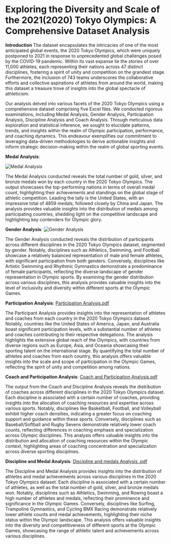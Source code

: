 # Exploring the Diversity and Scale of the 2021(2020) Tokyo Olympics: A Comprehensive Dataset Analysis

**Introduction**
The dataset encapsulates the intricacies of one of the most anticipated global events, the 2020 Tokyo Olympics, which were uniquely postponed to 2021 in response to unprecedented global challenges posed by the COVID-19 pandemic. Within its vast expanse lie the stories of over 11,000 athletes, each representing their nations across 47 distinct disciplines, fostering a spirit of unity and competition on the grandest stage. Furthermore, the inclusion of 743 teams underscores the collaborative efforts and collective aspirations of athletes from around the world, making this dataset a treasure trove of insights into the global spectacle of athleticism.

Our analysis delved into various facets of the 2020 Tokyo Olympics using a comprehensive dataset comprising five Excel files. We conducted rigorous examinations, including Medal Analysis, Gender Analysis, Participation Analysis, Discipline Analysis and Coach Analysis. Through meticulous data exploration and statistical inference, we sought to elucidate patterns, trends, and insights within the realm of Olympic participation, performance, and coaching dynamics. This endeavour exemplifies our commitment to leveraging data-driven methodologies to derive actionable insights and inform strategic decision-making within the realm of global sporting events.

**Medal Analysis**:

![Medal Analysis](https://github.com/vinodhinidevaraj/2021-Olympics-in-Tokyo/assets/145280558/ff676151-c409-4054-a1f8-81749bd381a0)

The Medal Analysis conducted reveals the total number of gold, silver, and bronze medals won by each country in the 2020 Tokyo Olympics. The output showcases the top-performing nations in terms of overall medal count, highlighting their achievements and standings on the global stage of athletic competition. Leading the tally is the United States, with an impressive total of 4859 medals, followed closely by China and Japan. The analysis provides valuable insights into the distribution of medals among participating countries, shedding light on the competitive landscape and highlighting key contenders for Olympic glory.


**Gender Analysis**:
![Gender Analysis](https://github.com/vinodhinidevaraj/2021-Olympics-in-Tokyo/assets/145280558/e4dd446b-9fa7-49ca-bebf-e5511471c186)

The Gender Analysis conducted reveals the distribution of participants across different disciplines in the 2020 Tokyo Olympics dataset, segmented by gender. Notably, disciplines such as Athletics, Swimming, and Football showcase a relatively balanced representation of male and female athletes, with significant participation from both genders. Conversely, disciplines like Artistic Swimming and Rhythmic Gymnastics demonstrate a predominance of female participants, reflecting the diverse landscape of gender representation in Olympic sports. By examining the gender distribution across various disciplines, this analysis provides valuable insights into the level of inclusivity and diversity within different sports at the Olympic Games.

**Participation Analysis**:
[Participation Analysis.pdf](https://github.com/vinodhinidevaraj/2021-Olympics-in-Tokyo/files/14968326/Participation.Analysis.pdf)

The Participant Analysis provides insights into the representation of athletes and coaches from each country in the 2020 Tokyo Olympics dataset. Notably, countries like the United States of America, Japan, and Australia boast significant participation levels, with a substantial number of athletes and coaches contributing to their respective delegations. The analysis highlights the extensive global reach of the Olympics, with countries from diverse regions such as Europe, Asia, and Oceania showcasing their sporting talent on the international stage. By quantifying the total number of athletes and coaches from each country, this analysis offers valuable insights into the scale and scope of participation in the Olympic Games, reflecting the spirit of unity and competition among nations.

**Coach and Participation Analysis**:
[Coach and Participation Analysis.pdf](https://github.com/vinodhinidevaraj/2021-Olympics-in-Tokyo/files/14968332/Coach.and.Participation.Analysis.pdf)

The output from the Coach and Discipline Analysis reveals the distribution of coaches across different disciplines in the 2020 Tokyo Olympics dataset. Each discipline is associated with a certain number of coaches, providing insights into the allocation of coaching resources and expertise across various sports. Notably, disciplines like Basketball, Football, and Volleyball exhibit higher coach densities, indicating a greater focus on coaching support and guidance within these sports. Conversely, disciplines such as Baseball/Softball and Rugby Sevens demonstrate relatively lower coach counts, reflecting differences in coaching emphasis and specialization across Olympic disciplines. This analysis offers valuable insights into the distribution and allocation of coaching resources within the Olympic context, highlighting areas of coaching concentration and specialization across diverse sporting disciplines.

**Discipline and Medal Analysis**:
[Discipline and medals Analysis .pdf](https://github.com/vinodhinidevaraj/2021-Olympics-in-Tokyo/files/14968341/Discipline.and.medals.Analysis.pdf)

The Discipline and Medal Analysis provides insights into the distribution of athletes and medal achievements across various disciplines in the 2020 Tokyo Olympics dataset. Each discipline is associated with a certain number of athletes, as well as the total number of gold, silver, and bronze medals won. Notably, disciplines such as Athletics, Swimming, and Rowing boast a high number of athletes and medals, reflecting their prominence and significance in the Olympic Games. Conversely, disciplines like Surfing, Trampoline Gymnastics, and Cycling BMX Racing demonstrate relatively lower athlete counts and medal achievements, highlighting their niche status within the Olympic landscape. This analysis offers valuable insights into the diversity and competitiveness of different sports at the Olympic Games, showcasing the range of athletic talent and achievements across various disciplines.

